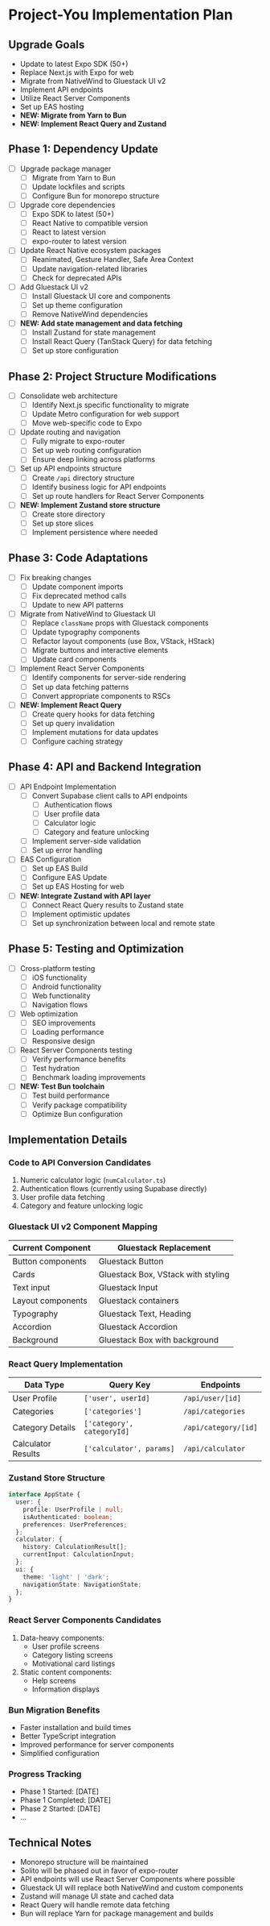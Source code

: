 # Project-You Implementation Plan

## Upgrade Goals
- Update to latest Expo SDK (50+)
- Replace Next.js with Expo for web
- Migrate from NativeWind to Gluestack UI v2
- Implement API endpoints
- Utilize React Server Components
- Set up EAS hosting
- **NEW: Migrate from Yarn to Bun**
- **NEW: Implement React Query and Zustand**

## Phase 1: Dependency Update
- [ ] Upgrade package manager
  - [ ] Migrate from Yarn to Bun
  - [ ] Update lockfiles and scripts
  - [ ] Configure Bun for monorepo structure
- [ ] Upgrade core dependencies
  - [ ] Expo SDK to latest (50+)
  - [ ] React Native to compatible version
  - [ ] React to latest version
  - [ ] expo-router to latest version
- [ ] Update React Native ecosystem packages
  - [ ] Reanimated, Gesture Handler, Safe Area Context
  - [ ] Update navigation-related libraries
  - [ ] Check for deprecated APIs
- [ ] Add Gluestack UI v2
  - [ ] Install Gluestack UI core and components
  - [ ] Set up theme configuration
  - [ ] Remove NativeWind dependencies
- [ ] **NEW: Add state management and data fetching**
  - [ ] Install Zustand for state management
  - [ ] Install React Query (TanStack Query) for data fetching
  - [ ] Set up store configuration

## Phase 2: Project Structure Modifications
- [ ] Consolidate web architecture
  - [ ] Identify Next.js specific functionality to migrate
  - [ ] Update Metro configuration for web support
  - [ ] Move web-specific code to Expo
- [ ] Update routing and navigation
  - [ ] Fully migrate to expo-router
  - [ ] Set up web routing configuration
  - [ ] Ensure deep linking across platforms
- [ ] Set up API endpoints structure
  - [ ] Create `/api` directory structure
  - [ ] Identify business logic for API endpoints
  - [ ] Set up route handlers for React Server Components
- [ ] **NEW: Implement Zustand store structure**
  - [ ] Create store directory
  - [ ] Set up store slices
  - [ ] Implement persistence where needed

## Phase 3: Code Adaptations
- [ ] Fix breaking changes
  - [ ] Update component imports
  - [ ] Fix deprecated method calls
  - [ ] Update to new API patterns
- [ ] Migrate from NativeWind to Gluestack UI
  - [ ] Replace `className` props with Gluestack components
  - [ ] Update typography components
  - [ ] Refactor layout components (use Box, VStack, HStack)
  - [ ] Migrate buttons and interactive elements
  - [ ] Update card components
- [ ] Implement React Server Components
  - [ ] Identify components for server-side rendering
  - [ ] Set up data fetching patterns
  - [ ] Convert appropriate components to RSCs
- [ ] **NEW: Implement React Query**
  - [ ] Create query hooks for data fetching
  - [ ] Set up query invalidation
  - [ ] Implement mutations for data updates
  - [ ] Configure caching strategy

## Phase 4: API and Backend Integration
- [ ] API Endpoint Implementation
  - [ ] Convert Supabase client calls to API endpoints
    - [ ] Authentication flows
    - [ ] User profile data
    - [ ] Calculator logic
    - [ ] Category and feature unlocking
  - [ ] Implement server-side validation
  - [ ] Set up error handling
- [ ] EAS Configuration
  - [ ] Set up EAS Build
  - [ ] Configure EAS Update
  - [ ] Set up EAS Hosting for web
- [ ] **NEW: Integrate Zustand with API layer**
  - [ ] Connect React Query results to Zustand state
  - [ ] Implement optimistic updates
  - [ ] Set up synchronization between local and remote state

## Phase 5: Testing and Optimization
- [ ] Cross-platform testing
  - [ ] iOS functionality
  - [ ] Android functionality
  - [ ] Web functionality
  - [ ] Navigation flows
- [ ] Web optimization
  - [ ] SEO improvements
  - [ ] Loading performance
  - [ ] Responsive design
- [ ] React Server Components testing
  - [ ] Verify performance benefits
  - [ ] Test hydration
  - [ ] Benchmark loading improvements
- [ ] **NEW: Test Bun toolchain**
  - [ ] Test build performance
  - [ ] Verify package compatibility
  - [ ] Optimize Bun configuration

## Implementation Details

### Code to API Conversion Candidates
1. Numeric calculator logic (`numCalculator.ts`)
2. Authentication flows (currently using Supabase directly)
3. User profile data fetching
4. Category and feature unlocking logic

### Gluestack UI v2 Component Mapping
| Current Component | Gluestack Replacement |
|-------------------|------------------------|
| Button components | Gluestack Button |
| Cards | Gluestack Box, VStack with styling |
| Text input | Gluestack Input |
| Layout components | Gluestack containers |
| Typography | Gluestack Text, Heading |
| Accordion | Gluestack Accordion |
| Background | Gluestack Box with background |

### React Query Implementation
| Data Type | Query Key | Endpoints |
|-----------|-----------|-----------|
| User Profile | `['user', userId]` | `/api/user/[id]` |
| Categories | `['categories']` | `/api/categories` |
| Category Details | `['category', categoryId]` | `/api/category/[id]` |
| Calculator Results | `['calculator', params]` | `/api/calculator` |

### Zustand Store Structure
```typescript
interface AppState {
  user: {
    profile: UserProfile | null;
    isAuthenticated: boolean;
    preferences: UserPreferences;
  };
  calculator: {
    history: CalculationResult[];
    currentInput: CalculationInput;
  };
  ui: {
    theme: 'light' | 'dark';
    navigationState: NavigationState;
  };
}
```

### React Server Components Candidates
1. Data-heavy components:
   - User profile screens
   - Category listing screens
   - Motivational card listings
2. Static content components:
   - Help screens
   - Information displays

### Bun Migration Benefits
- Faster installation and build times
- Better TypeScript integration
- Improved performance for server components
- Simplified configuration

### Progress Tracking
- Phase 1 Started: [DATE]
- Phase 1 Completed: [DATE]
- Phase 2 Started: [DATE]
- ...

## Technical Notes
- Monorepo structure will be maintained
- Solito will be phased out in favor of expo-router
- API endpoints will use React Server Components where possible
- Gluestack UI will replace both NativeWind and custom components
- Zustand will manage UI state and cached data
- React Query will handle remote data fetching
- Bun will replace Yarn for package management and builds